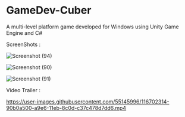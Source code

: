 # GameDev-Cuber
A multi-level platform game developed for Windows using Unity Game Engine and C#

ScreenShots :

![Screenshot (94)](https://user-images.githubusercontent.com/55145996/116692839-a324e180-a9da-11eb-9355-5ce81c81667f.png)

![Screenshot (90)](https://user-images.githubusercontent.com/55145996/116693064-0151c480-a9db-11eb-978f-580b714b60e1.png)

![Screenshot (91)](https://user-images.githubusercontent.com/55145996/116692870-b0da6700-a9da-11eb-91e9-b2d806b8c29a.png)

Video Trailer :

https://user-images.githubusercontent.com/55145996/116702314-90b0a500-a9e6-11eb-8c0d-c37c478d7dd6.mp4
